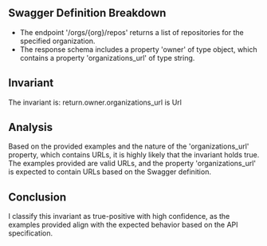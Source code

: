 ## Swagger Definition Breakdown
- The endpoint '/orgs/{org}/repos' returns a list of repositories for the specified organization.
- The response schema includes a property 'owner' of type object, which contains a property 'organizations_url' of type string.

## Invariant
The invariant is: return.owner.organizations_url is Url

## Analysis
Based on the provided examples and the nature of the 'organizations_url' property, which contains URLs, it is highly likely that the invariant holds true. The examples provided are valid URLs, and the property 'organizations_url' is expected to contain URLs based on the Swagger definition.

## Conclusion
I classify this invariant as true-positive with high confidence, as the examples provided align with the expected behavior based on the API specification.
